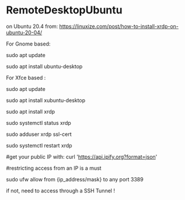 # RemoteDesktopUbuntu

on Ubuntu 20.4   from:  https://linuxize.com/post/how-to-install-xrdp-on-ubuntu-20-04/

For Gnome based:

sudo apt update

sudo apt install ubuntu-desktop


For Xfce based :

sudo apt update

sudo apt install xubuntu-desktop




sudo apt install xrdp 

sudo systemctl status xrdp

sudo adduser xrdp ssl-cert 

sudo systemctl restart xrdp



#get your public IP with:   curl 'https://api.ipify.org?format=json'

#restricting access from an IP is a must    

sudo ufw allow from {ip_address/mask} to any port 3389


if not, need to access through a SSH Tunnel !


